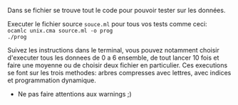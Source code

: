 Dans se fichier se trouve tout le code pour pouvoir tester sur les données.

Executer le fichier source `souce.ml` pour tous vos tests comme ceci:  
    `ocamlc unix.cma source.ml -o prog`  
    `./prog`  

Suivez les instructions dans le terminal, vous pouvez notamment choisir d'executer tous les donnees de 0 a 6 ensemble, de tout lancer 10 fois et faire une moyenne ou de choisir deux fichier en particulier.
Ces executions se font sur les trois methodes: arbres compresses avec lettres, avec indices et programmation dynamique.
- Ne pas faire attentions aux warnings ;)

